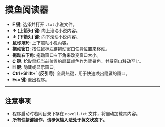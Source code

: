 # 摸鱼阅读器

* **F 键**: 选择并打开 `.txt` 小说文件。
* **↑ (上箭头) 键**: 向上滚动小说内容。
* **↓ (下箭头) 键**: 向下滚动小说内容。
* **鼠标滚轮**: 上下滚动小说内容。
* **拖动窗口**: 按住鼠标左键拖动窗口任意位置来移动。
* **拖动右下角**: 拖动窗口右下角来改变窗口大小。
* **C 键**: 拾取鼠标当前位置的屏幕颜色作为背景色，并将窗口移动至此。
* **H 键**: 隐藏或显示窗口。
* **Ctrl+Shift+\` (反引号)**: 全局热键，用于快速唤出隐藏的窗口。
* **Esc 键**: 退出程序。

---

## 注意事项

* 程序启动时若同目录下存在 `novel1.txt` 文件，将自动加载其内容。
* **所有快捷键操作，请确保输入法处于英文状态下。**